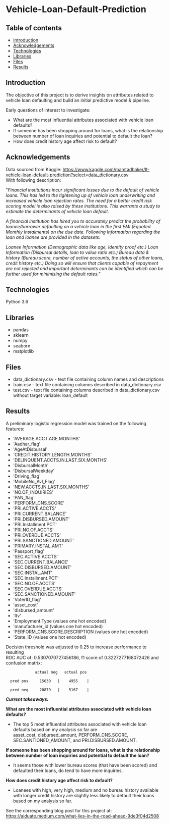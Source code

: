 # Vehicle-Loan-Default-Prediction

## Table of contents
* [Introduction](#introduction)
* [Acknowledgements](#acknowledgements)
* [Technologies](#technologies)
* [Libraries](#libraries)
* [Files](#files)
* [Results](#results)

## Introduction 
The objective of this project is to derive insights on attributes related to vehicle loan defaulting and build an initial predictive model & pipeline.

Early questions of interest to investigate:
* What are the most influential attributes associated with vehicle loan defaults?
* If someone has been shopping around for loans, what is the relationship between number of loan inquiries and potential to default the loan?
* How does credit history age affect risk to default?

## Acknowledgements
Data sourced from Kaggle: https://www.kaggle.com/mamtadhaker/lt-vehicle-loan-default-prediction?select=data_dictionary.csv  
With following description:  

"*Financial institutions incur significant losses due to the default of vehicle loans. This has led to the tightening up of vehicle loan underwriting and increased vehicle loan rejection rates. 
The need for a better credit risk scoring model is also raised by these institutions. This warrants a study to estimate the determinants of vehicle loan default.*

*A financial institution has hired you to accurately predict the probability of loanee/borrower defaulting on a vehicle loan in the first EMI (Equated Monthly Instalments) on the due date. Following Information regarding the loan and loanee are provided in the datasets:*

*Loanee Information (Demographic data like age, Identity proof etc.)
Loan Information (Disbursal details, loan to value ratio etc.)
Bureau data & history (Bureau score, number of active accounts, the status of other loans, credit history etc.)
Doing so will ensure that clients capable of repayment are not rejected and important determinants can be identified which can be further used for minimising the default rates."*

## Technologies
Python 3.6

## Libraries

* pandas
* sklearn
* numpy
* seaborn 
* matplotlib

## Files
* data_dictionary.csv - text file containing column names and descriptions
* train.csv - text file containing columns described in data_dictionary.csv
* test.csv - text file containing columns described in data_dictionary.csv without target variable: loan_default

## Results

A preliminary logistic regression model was trained on the following features:
* 'AVERAGE.ACCT.AGE.MONTHS'
* 'Aadhar_flag'
* 'AgeAtDisbursal'
* 'CREDIT.HISTORY.LENGTH.MONTHS'
* 'DELINQUENT.ACCTS.IN.LAST.SIX.MONTHS'
* 'DisbursalMonth'
* 'DisbursalWeekday'
* 'Driving_flag'
* 'MobileNo_Avl_Flag'
* 'NEW.ACCTS.IN.LAST.SIX.MONTHS'
* 'NO.OF_INQUIRIES'
* 'PAN_flag'
* 'PERFORM_CNS.SCORE'
* 'PRI.ACTIVE.ACCTS'
* 'PRI.CURRENT.BALANCE'
* 'PRI.DISBURSED.AMOUNT'
* 'PRI.Installment.PCT'
* 'PRI.NO.OF.ACCTS'
* 'PRI.OVERDUE.ACCTS'
* 'PRI.SANCTIONED.AMOUNT'
* 'PRIMARY.INSTAL.AMT'
* 'Passport_flag'
* 'SEC.ACTIVE.ACCTS'
* 'SEC.CURRENT.BALANCE'
* 'SEC.DISBURSED.AMOUNT'
* 'SEC.INSTAL.AMT'
* 'SEC.Installment.PCT'
* 'SEC.NO.OF.ACCTS'
* 'SEC.OVERDUE.ACCTS'
* 'SEC.SANCTIONED.AMOUNT'
* 'VoterID_flag'
* 'asset_cost'
* 'disbursed_amount'
* 'ltv'
* 'Employment.Type (values one hot encoded)
* 'manufacturer_id (values one hot encoded)
* 'PERFORM_CNS.SCORE.DESCRIPTION (values one hot encoded)
* 'State_ID (values one hot encoded)

Decision threshold was adjusted to 0.25 to increase performance to resulting  
ROC AUC of: 0.5307070727456186, f1 score of 0.3227277168072426 and confusion matrix:

                 actual neg   actual pos 

      pred pos     15630   |    4955    |

      pred neg     20879   |    5167    |


***Current takeaways:***

**What are the most influential attributes associated with vehicle loan defaults?**

- The top 5 most influential attributes associated with vehicle loan defaults based on my analysis so far are  
asset_cost, disbursed_amount, PERFORM_CNS.SCORE, SEC.SANTIONED_AMOUNT, and PRI.DISBURSED.AMOUNT.

**If someone has been shopping around for loans, what is the relationship between number of loan inquiries and potential to default the loan?**
 
- It seems those with lower bureau scores (that have been scored) and defaulted their loans, do tend to have more inquiries.

**How does credit history age affect risk to default?**

- Loanees with high, very high, medium and no bureau history available with longer credit history are slightly less likely to default their loans based on my analysis so far.

See the corresponding blog post for this project at: https://aiduate.medium.com/what-lies-in-the-road-ahead-9de3f04d2508


